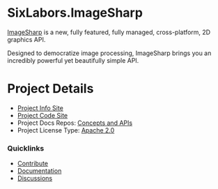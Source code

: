 # SixLabors.ImageSharp

[ImageSharp](https://github.com/SixLabors/ImageSharp) is a new, fully featured, fully managed, cross-platform, 2D graphics API.

Designed to democratize image processing, ImageSharp brings you an incredibly powerful yet beautifully simple API.

# Project Details

- [Project Info Site](https://sixlabors.com/projects/imagesharp)
- [Project Code Site](https://github.com/SixLabors/ImageSharp)
- Project Docs Repos: [Concepts and APIs](https://github.com/SixLabors/docs)
- Project License Type: [Apache 2.0](https://github.com/SixLabors/ImageSharp/master/LICENSE)

### Quicklinks

- [Contribute](https://github.com/SixLabors/ImageSharp/blob/master/.github/CONTRIBUTING.md)
- [Documentation](https://docs.sixlabors.com)
- [Discussions](https://gitter.im/ImageSharp/General)
